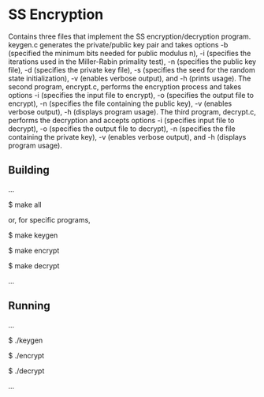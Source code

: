 # SS Encryption

Contains three files that implement the SS encryption/decryption program. keygen.c generates the private/public key pair and takes options -b (specified the minimum bits needed for public modulus n), -i (specifies the iterations used in the Miller-Rabin primality test), -n (specifies the public key file), -d (specifies the private key file), -s (specifies the seed for the random state initialization), -v (enables verbose output), and -h (prints usage). The second program, encrypt.c, performs the encryption process and takes options -i (specifies the input file to encrypt), -o (specifies the output file to encrypt), -n (specifies the file containing the public key), -v (enables verbose output), -h (displays program usage). The third program, decrypt.c, performs the decryption and accepts options -i (specifies input file to decrypt), -o (specifies the output file to decrypt), -n (specifies the file containing the private key), -v (enables verbose output), and -h (displays program usage).

## Building

...

$ make all

or, for specific programs, 

$ make keygen

$ make encrypt

$ make decrypt

...

## Running

...

$ ./keygen

$ ./encrypt

$ ./decrypt

...
